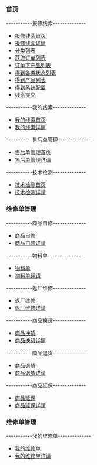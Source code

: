 ### **首页**

-----------报修线索--------------

 - [报修线索首页](clue_index)
 - [报修线索详情](clue_info)
 - [分类列表](clue_cate)
 - [获取订单列表](clue_order)
 - [订单下产品列表](clue_goods)
 - [得到各类状态列表](clue_status)
 - [得到产品列表](clue_list)
 - [得到系统配置](clue_config)
 - [线索提交](clue_tijiao)
 
-----------我的线索--------------
 - [我的线索首页](myclue_index)
 - [我的线索详情](myclue_info)

-----------售后单管理--------------
 - [售后单管理首页](fxd_index)
 - [售后单管理详请](fxd_info)

-----------技术检测--------------
 - [技术检测首页](check_index)
 - [技术检测详请](check_info)

### **维修单管理**
-----------商品自修--------------
 - [商品自修](zixiu_index)
 - [商品自修详请](zixiu_info)

-----------物料单--------------
 - [物料单](materal_index)
 - [物料单详请](materal_info)

-----------返厂维修--------------
 - [返厂维修](fanchang_index)
 - [返厂维修详请](fanchang_info)

-----------商品换货--------------
 - [商品换货](huanhuo_index)
 - [商品换货详情](huanhuo_info)

-----------商品退货--------------
 - [商品退货](tuihuo_index)
 - [商品退货详请](tuihuo_info)

-----------商品延保--------------
 - [商品延保](yanbao_index)
 - [商品延保详请](yanbao_info)

### **维修单管理**
-----------我的维修单--------------
 - [我的维修单](myrxd_index)
 - [我的维修单详请](myfxd_info)